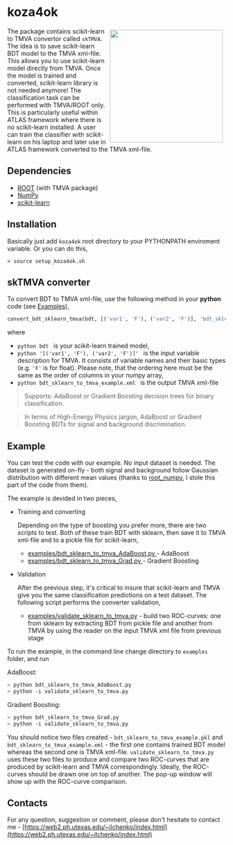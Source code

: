 # koza4ok

<img width="260px" align="right" hspace="7" vspace="5" src="https://web2.ph.utexas.edu/~ilchenko/img/roc_github.png">

The package contains scikit-learn to TMVA convertor called ```skTMVA```. The idea is to save scikit-learn BDT model to the TMVA xml-file. This allows you to use scikit-learn model directly from TMVA. Once the model is trained and converted, scikit-learn library is not needed anymore! The classification task can be performed with TMVA/ROOT only. This is particularly useful within ATLAS framework where there is no scikit-learn installed. A user can train the classifier with scikit-learn on his laptop and later use in ATLAS framework converted to the TMVA xml-file. 

## Dependencies
- [ROOT](http://root.cern.ch) (with TMVA package)
- [NumPy](http://www.numpy.org/)
- [scikit-learn](http://scikit-learn.org/)


## Installation
Basically just add `koza4ok` root directory to your PYTHONPATH enviroment variable. Or you can do this,
```
> source setup_koza4ok.sh
```

## skTMVA converter

To convert BDT to TMVA xml-file, use the following method in your <b>python</b> code (see [Examples](https://github.com/yuraic/koza4ok#examples)),
```python
convert_bdt_sklearn_tmva(bdt, [('var1', 'F'), ('var2', 'F')], 'bdt_sklearn_to_tmva_example.xml')
```
where 

- ```python bdt ``` is your scikit-learn trained model, 
- ```python '[('var1', 'F'), ('var2', 'F')]' ``` is the input variable description for TMVA. It consists of variable names and their basic types (e.g. ```'F'``` is for float). Please note, that the ordering here must be the same as the order of columns in your numpy array,
- ```python bdt_sklearn_to_tmva_example.xml ``` is the output TMVA xml-file


> Supports: AdaBoost or Gradient Boosting decision trees for binary classification. 

> In terms of High-Energy Physics jargon, AdaBoost or Gradient Boosting BDTs for signal and background discrimination. 

## Example

You can test the code with our example. No input dataset is needed. The dataset is generated on-fly - both signal and background follow Gaussian distribution with different mean values (thanks to [root_numpy](http://rootpy.github.io/root_numpy/), I stole this part of the code from them).

The example is devided in two pieces,

- Training and converting

    Depending on the type of boosting you prefer more, there are two scripts to test. Both of these train BDT with sklearn, then save it to TMVA xml-file and to a pickle file for scikit-learn,

    - [examples/bdt_sklearn_to_tmva_AdaBoost.py ](https://github.com/yuraic/koza4ok/blob/master/examples/bdt_sklearn_to_tmva_AdaBoost.py) - AdaBoost
    - [examples/bdt_sklearn_to_tmva_Grad.py ](https://github.com/yuraic/koza4ok/blob/master/examples/bdt_sklearn_to_tmva_Grad.py) - Gradient Boosting

- Validation

    After the previous step, it's critical to insure that scikit-learn and TMVA give you the same classification predictions on a test dataset. The following script performs the converter validation,

    - [examples/validate_sklearn_to_tmva.py](https://github.com/yuraic/koza4ok/blob/master/examples/validate_sklearn_to_tmva.py) - build two ROC-curves: one from sklearn by extracting BDT from pickle file and another from TMVA by using the reader on the input TMVA xml file from previous stage

To run the example, in the command line change directory to ```examples``` folder, and run

AdaBoost:
```sh
> python bdt_sklearn_to_tmva_AdaBoost.py  
> python -i validate_sklearn_to_tmva.py
```

Gradient Boosting:
```sh
> python bdt_sklearn_to_tmva_Grad.py  
> python -i validate_sklearn_to_tmva.py
```

You should notice two files created - ```bdt_sklearn_to_tmva_example.pkl``` and ```bdt_sklearn_to_tmva_example.xml``` - the first one contains trained BDT model whereas the second one is TMVA xml-file. ```validate_sklearn_to_tmva.py``` uses these two files to produce and compare two ROC-curves that are produced by scikit-learn and TMVA correspondingly. Ideally, the ROC-curves should be drawn one on top of another. The pop-up window will show up with the ROC-curve comparison.

## Contacts

For any question, suggestion or comment, please don't hesitate to contact me - [https://web2.ph.utexas.edu/~ilchenko/index.html](https://web2.ph.utexas.edu/~ilchenko/index.html)



